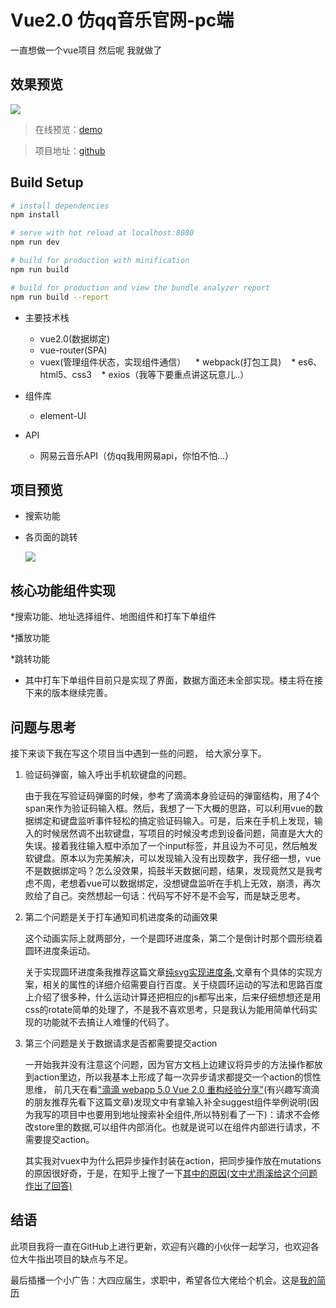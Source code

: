 # Vue2.0 仿qq音乐官网-pc端
一直想做一个vue项目 然后呢 我就做了

## 效果预览
![](https://ooo.0o0.ooo/2017/06/14/59412958d13f9.gif)
> 在线预览：[demo](https://uncleze2017.github.io/vue-didi-demo/index.html)

> 项目地址：[github](https://github.com/uncleze2017/Imitation-DIDI-project)

## Build Setup

``` bash
# install dependencies
npm install

# serve with hot reload at localhost:8080
npm run dev

# build for production with minification
npm run build

# build for production and view the bundle analyzer report
npm run build --report
```

* 主要技术栈

    * vue2.0(数据绑定)
    * vue-router(SPA)
    * vuex(管理组件状态，实现组件通信）
    * webpack(打包工具)
    * es6、html5、css3
    * exios（我等下要重点讲这玩意儿..）

* 组件库 

    * element-UI
    
* API 

    * 网易云音乐API（仿qq我用网易api，你怕不怕...） 
    
## 项目预览

* 搜索功能

* 各页面的跳转

    ![](https://ooo.0o0.ooo/2017/06/14/5941312c7e08a.gif)

## 核心功能组件实现

*搜索功能、地址选择组件、地图组件和打车下单组件

*播放功能

*跳转功能


* 其中打车下单组件目前只是实现了界面，数据方面还未全部实现。楼主将在接下来的版本继续完善。

## 问题与思考

接下来谈下我在写这个项目当中遇到一些的问题， 给大家分享下。

1.  验证码弹窗，输入呼出手机软键盘的问题。

    由于我在写验证码弹窗的时候，参考了滴滴本身验证码的弹窗结构，用了4个span来作为验证码输入框。然后，我想了一下大概的思路，可以利用vue的数据绑定和键盘监听事件轻松的搞定验证码输入。可是，后来在手机上发现，输入的时候居然调不出软键盘，写项目的时候没考虑到设备问题，简直是大大的失误。接着我往输入框中添加了一个input标签，并且设为不可见，然后触发软键盘。原本以为完美解决，可以发现输入没有出现数字，我仔细一想，vue不是数据绑定吗？怎么没效果，捣鼓半天数据问题，结果，发现竟然又是我考虑不周，老想着vue可以数据绑定，没想键盘监听在手机上无效，崩溃，再次败给了自己。突然想起一句话：代码写不好不是不会写，而是缺乏思考。

2. 第二个问题是关于打车通知司机进度条的动画效果

    这个动画实际上就两部分，一个是圆环进度条，第二个是倒计时那个圆形绕着圆环进度条运动。

    关于实现圆环进度条我推荐这篇文章[纯svg实现进度条](http://www.w3cplus.com/svg/pure-svg-progress-circles.html),文章有个具体的实现方案，相关的属性的详细介绍需要自行百度。关于绕圆环运动的写法和思路百度上介绍了很多种，什么运动计算还把相应的js都写出来，后来仔细想想还是用css的rotate简单的处理了，不是我不喜欢思考，只是我认为能用简单代码实现的功能就不去搞让人难懂的代码了。

3. 第三个问题是关于数据请求是否都需要提交action

    一开始我并没有注意这个问题，因为官方文档上边建议将异步的方法操作都放到action里边，所以我基本上形成了每一次异步请求都提交一个action的惯性思维， 前几天在看["滴滴 webapp 5.0 Vue 2.0 重构经验分享"](https://juejin.im/post/58c8d226ac502e00587f60cd)(有兴趣写滴滴的朋友推荐先看下这篇文章)发现文中有拿输入补全suggest组件举例说明(因为我写的项目中也要用到地址搜索补全组件,所以特别看了一下)：请求不会修改store里的数据,可以组件内部消化。也就是说可以在组件内部进行请求，不需要提交action。

    其实我对vuex中为什么把异步操作封装在action，把同步操作放在mutations的原因很好奇，于是，在知乎上搜了一下[其中的原因(文中尤雨溪给这个问题作出了回答)](https://www.zhihu.com/question/48759748/answer/112823337?from=profile_answer_card)

## 结语

  此项目我将一直在GitHub上进行更新，欢迎有兴趣的小伙伴一起学习，也欢迎各位大牛指出项目的缺点与不足。
 
 最后插播一个小广告：大四应届生，求职中，希望各位大佬给个机会。这是[我的简历](https://uncleze2017.github.io/vue-didi-demo/about.html)
